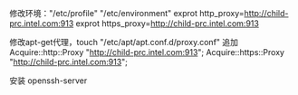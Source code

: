 修改环境："/etc/profile" "/etc/environment"
exprot http_proxy=http://child-prc.intel.com:913
exprot https_proxy=http://child-prc.intel.com:913

修改apt-get代理，touch "/etc/apt/apt.conf.d/proxy.conf"
追加
Acquire::http::Proxy "http://child-prc.intel.com:913";
Acquire::https::Proxy "http://child-prc.intel.com:913";

安装 openssh-server
